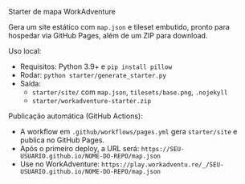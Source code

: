 Starter de mapa WorkAdventure

Gera um site estático com `map.json` e tileset embutido, pronto para hospedar via GitHub Pages, além de um ZIP para download.

Uso local:
- Requisitos: Python 3.9+ e `pip install pillow`
- Rodar: `python starter/generate_starter.py`
- Saída:
  - `starter/site/` com `map.json`, `tilesets/base.png`, `.nojekyll`
  - `starter/workadventure-starter.zip`

Publicação automática (GitHub Actions):
- A workflow em `.github/workflows/pages.yml` gera `starter/site` e publica no GitHub Pages.
- Após o primeiro deploy, a URL será:
  `https://SEU-USUARIO.github.io/NOME-DO-REPO/map.json`
- Use no WorkAdventure:
  `https://play.workadventu.re/_/SEU-USUARIO.github.io/NOME-DO-REPO/map.json`

